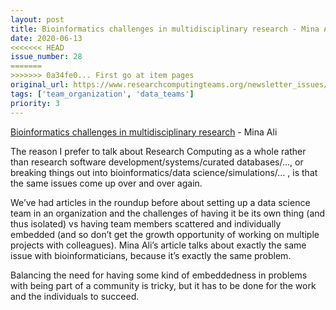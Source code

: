 ```yaml
---
layout: post
title: Bioinformatics challenges in multidisciplinary research - Mina Ali
date: 2020-06-13
<<<<<<< HEAD
issue_number: 28
=======
>>>>>>> 0a34fe0... First go at item pages
original_url: https://www.researchcomputingteams.org/newsletter_issues/0028
tags: ['team_organization', 'data_teams']
priority: 3
---
```


<!-- markdownlint-disable MD033 -->
<!-- markdownlint-disable MD041 -->
<!-- markdownlint-disable MD049 -->

[Bioinformatics challenges in multidisciplinary research](https://thenode.biologists.com/bioinformatics-challenges-in-multidisciplinary-research/discussion/?_scpsug=bookmarked,2157260#_scpsug=bookmarked,2157260) - Mina Ali

The reason I prefer to talk about Research Computing as a whole rather than research software development/systems/curated databases/…, or breaking things out into bioinformatics/data science/simulations/… , is that the same issues come up over and over again.

We’ve had articles in the roundup before about setting up a data science team in an organization and the challenges of having it be its own thing (and thus isolated) vs having team members scattered and individually embedded (and so don’t get the growth opportunity of working on multiple projects with colleagues).   Mina Ali’s article talks about exactly the same issue with bioinformaticians, because it’s exactly the same problem.

Balancing the need for having some kind of embeddedness in problems with being part of a community is tricky, but it has to be done for the work and the individuals to succeed.

